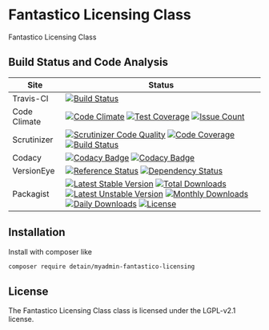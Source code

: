 # Fantastico Licensing Class

Fantastico Licensing Class

## Build Status and Code Analysis

Site          | Status
--------------|---------------------------
Travis-CI     | [![Build Status](https://travis-ci.org/detain/myadmin-fantastico-licensing.svg?branch=master)](https://travis-ci.org/detain/myadmin-fantastico-licensing)
Code Climate  | [![Code Climate](https://codeclimate.com/github/detain/myadmin-fantastico-licensing/badges/gpa.svg)](https://codeclimate.com/github/detain/myadmin-fantastico-licensing) [![Test Coverage](https://codeclimate.com/github/detain/myadmin-fantastico-licensing/badges/coverage.svg)](https://codeclimate.com/github/detain/myadmin-fantastico-licensing/coverage) [![Issue Count](https://codeclimate.com/github/detain/myadmin-fantastico-licensing/badges/issue_count.svg)](https://codeclimate.com/github/detain/myadmin-fantastico-licensing)
Scrutinizer   | [![Scrutinizer Code Quality](https://scrutinizer-ci.com/g/myadmin-plugins/myadmin-fantastico-licensing/badges/quality-score.png?b=master)](https://scrutinizer-ci.com/g/myadmin-plugins/myadmin-fantastico-licensing/?branch=master) [![Code Coverage](https://scrutinizer-ci.com/g/myadmin-plugins/myadmin-fantastico-licensing/badges/coverage.png?b=master)](https://scrutinizer-ci.com/g/myadmin-plugins/myadmin-fantastico-licensing/?branch=master) [![Build Status](https://scrutinizer-ci.com/g/myadmin-plugins/myadmin-fantastico-licensing/badges/build.png?b=master)](https://scrutinizer-ci.com/g/myadmin-plugins/myadmin-fantastico-licensing/build-status/master)
Codacy        | [![Codacy Badge](https://api.codacy.com/project/badge/Grade/226251fc068f4fd5b4b4ef9a40011d06)](https://www.codacy.com/app/detain/myadmin-fantastico-licensing) [![Codacy Badge](https://api.codacy.com/project/badge/Coverage/25fa74eb74c947bf969602fcfe87e349)](https://www.codacy.com/app/detain/myadmin-fantastico-licensing?utm_source=github.com&utm_medium=referral&utm_content=detain/myadmin-fantastico-licensing&utm_campaign=Badge_Coverage)
VersionEye    | [![Reference Status](https://www.versioneye.com/php/detain:myadmin-fantastico-licensing/reference_badge.svg?style=flat)](https://www.versioneye.com/php/detain:myadmin-fantastico-licensing/references) [![Dependency Status](https://www.versioneye.com/user/projects/592f7318bafc5500414dfd2a/badge.svg?style=flat-square)](https://www.versioneye.com/user/projects/592f7318bafc5500414dfd2a)
Packagist     | [![Latest Stable Version](https://poser.pugx.org/detain/myadmin-fantastico-licensing/version)](https://packagist.org/packages/detain/myadmin-fantastico-licensing) [![Total Downloads](https://poser.pugx.org/detain/myadmin-fantastico-licensing/downloads)](https://packagist.org/packages/detain/myadmin-fantastico-licensing) [![Latest Unstable Version](https://poser.pugx.org/detain/myadmin-fantastico-licensing/v/unstable)](//packagist.org/packages/detain/myadmin-fantastico-licensing) [![Monthly Downloads](https://poser.pugx.org/detain/myadmin-fantastico-licensing/d/monthly)](https://packagist.org/packages/detain/myadmin-fantastico-licensing) [![Daily Downloads](https://poser.pugx.org/detain/myadmin-fantastico-licensing/d/daily)](https://packagist.org/packages/detain/myadmin-fantastico-licensing) [![License](https://poser.pugx.org/detain/myadmin-fantastico-licensing/license)](https://packagist.org/packages/detain/myadmin-fantastico-licensing)


## Installation

Install with composer like

```sh
composer require detain/myadmin-fantastico-licensing
```

## License

The Fantastico Licensing Class class is licensed under the LGPL-v2.1 license.

